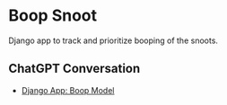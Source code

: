 # Boop Snoot

Django app to track and prioritize booping of the snoots.

## ChatGPT Conversation

- [Django App: Boop Model](https://chat.openai.com/share/e9a5db24-e44e-48e3-8b6d-4ef8a76d05e8)
